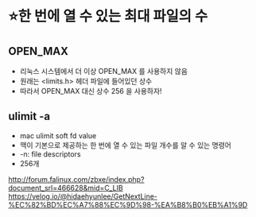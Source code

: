 ⭐한 번에 열 수 있는 최대 파일의 수
=============================

OPEN_MAX
--------

* 리눅스 시스템에서 더 이상 OPEN_MAX 를 사용하지 않음
* 원래는 <limits.h> 헤더 파일에 들어있던 상수
* 따라서 OPEN_MAX 대신 상수 256 을 사용하자!




ulimit -a
---------

* mac ulimit soft fd value
* 맥이 기본으로 제공하는 한 번에 열 수 있는 파일 개수를 알 수 있는 명령어
* -n: file descriptors
* 256개

http://forum.falinux.com/zbxe/index.php?document_srl=466628&mid=C_LIB
</br>
https://velog.io/@hidaehyunlee/GetNextLine-%EC%82%BD%EC%A7%88%EC%9D%98-%EA%B8%B0%EB%A1%9D
</br>
</br>
</br>
</br>
